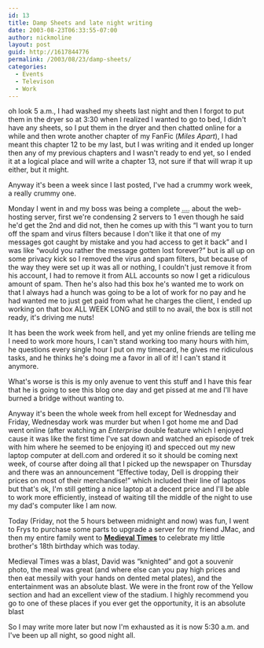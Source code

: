 ```yaml
---
id: 13
title: Damp Sheets and late night writing
date: 2003-08-23T06:33:55-07:00
author: nickmoline
layout: post
guid: http://1617844776
permalink: /2003/08/23/damp-sheets/
categories:
  - Events
  - Televison
  - Work
---
```

oh look 5 a.m., I had washed my sheets last night and then I forgot to put them in the dryer so at 3:30 when I realized I wanted to go to bed, I didn't have any sheets, so I put them in the dryer and then chatted online for a while and then wrote another chapter of my FanFic (_Miles Apart_), I had meant this chapter 12 to be my last, but I was writing and it ended up longer then any of my previous chapters and I wasn't ready to end yet, so I ended it at a logical place and will write a chapter 13, not sure if that will wrap it up either, but it might.

Anyway it's been a week since I last posted, I've had a crummy work week, a really crummy one.

<!--more-->

Monday I went in and my boss was being a complete <abbr title="ass">....</abbr> about the web-hosting server, first we're condensing 2 servers to 1 even though he said he'd get the 2nd and did not, then he comes up with this &#8220;I want you to turn off the spam and virus filters because I don't like it that one of my messages got caught by mistake and you had access to get it back&#8221; and I was like &#8220;would you rather the message gotten lost forever?&#8221; but is all up on some privacy kick so I removed the virus and spam filters, but because of the way they were set up it was all or nothing, I couldn't just remove it from his account, I had to remove it from ALL accounts so now I get a ridiculous amount of spam. Then he's also had this box he's wanted me to work on that I always had a hunch was going to be a lot of work for no pay and he had wanted me to just get paid from what he charges the client, I ended up working on that box ALL WEEK LONG and still to no avail, the box is still not ready, it's driving me nuts!

It has been the work week from hell, and yet my online friends are telling me I need to work more hours, I can't stand working too many hours with him, he questions every single hour I put on my timecard, he gives me ridiculous tasks, and he thinks he's doing me a favor in all of it! I can't stand it anymore.

What's worse is this is my only avenue to vent this stuff and I have this fear that he is going to see this blog one day and get pissed at me and I'll have burned a bridge without wanting to.

Anyway it's been the whole week from hell except for Wednesday and Friday, Wednesday work was murder but when I got home me and Dad went online (after watching an _Enterprise_ double feature which I enjoyed cause it was like the first time I've sat down and watched an episode of trek with him where he seemed to be enjoying it) and specced out my new laptop computer at dell.com and ordered it so it should be coming next week, of course after doing all that I picked up the newspaper on Thursday and there was an announcement &#8220;Effective today, Dell is dropping their prices on most of their merchandise!&#8221; which included their line of laptops but that's ok, I'm still getting a nice laptop at a decent price and I'll be able to work more efficiently, instead of waiting till the middle of the night to use my dad's computer like I am now.

Today (Friday, not the 5 hours between midnight and now) was fun, I went to Frys to purchase some parts to upgrade a server for my friend JMac, and then my entire family went to **[Medieval Times](http://www.medievaltimes.com/)** to celebrate my little brother's 18th birthday which was today.

Medieval Times was a blast, David was &#8220;knighted&#8221; and got a souvenir photo, the meal was great (and where else can you pay high prices and then eat messily with your hands on dented metal plates), and the entertainment was an absolute blast. We were in the front row of the Yellow section and had an excellent view of the stadium. I highly recommend you go to one of these places if you ever get the opportunity, it is an absolute blast

So I may write more later but now I'm exhausted as it is now 5:30 a.m. and I've been up all night, so good night all.